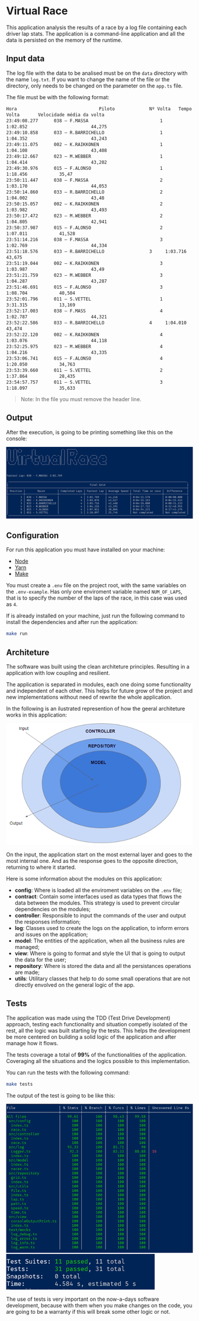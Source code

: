 # Virtual Race

This application analysis the results of a race by a log file containing each driver lap stats. 
The application is a command-line application and all the data is persisted on the memory of the runtime. 

## Input data

The log file with the data to be analised must be on the ```data``` directory with the name ```log.txt```. If you want to change the name of the file or the directory, only needs to be changed on the parameter on the ```app.ts``` file.

The file must be with the following format:

```text
Hora                               Piloto             Nº Volta   Tempo Volta       Velocidade média da volta
23:49:08.277      038 – F.MASSA                           1		1:02.852                        44,275
23:49:10.858      033 – R.BARRICHELLO                     1		1:04.352                        43,243
23:49:11.075      002 – K.RAIKKONEN                       1             1:04.108                        43,408
23:49:12.667      023 – M.WEBBER                          1		1:04.414                        43,202
23:49:30.976      015 – F.ALONSO                          1		1:18.456			35,47
23:50:11.447      038 – F.MASSA                           2		1:03.170                        44,053
23:50:14.860      033 – R.BARRICHELLO                     2		1:04.002                        43,48
23:50:15.057      002 – K.RAIKKONEN                       2             1:03.982                        43,493
23:50:17.472      023 – M.WEBBER                          2		1:04.805                        42,941
23:50:37.987      015 – F.ALONSO                          2		1:07.011			41,528
23:51:14.216      038 – F.MASSA                           3		1:02.769                        44,334
23:51:18.576      033 – R.BARRICHELLO		          3		1:03.716                        43,675
23:51:19.044      002 – K.RAIKKONEN                       3		1:03.987                        43,49
23:51:21.759      023 – M.WEBBER                          3		1:04.287                        43,287
23:51:46.691      015 – F.ALONSO                          3		1:08.704			40,504
23:52:01.796      011 – S.VETTEL                          1		3:31.315			13,169
23:52:17.003      038 – F.MASS                            4		1:02.787                        44,321
23:52:22.586      033 – R.BARRICHELLO		          4		1:04.010                        43,474
23:52:22.120      002 – K.RAIKKONEN                       4		1:03.076                        44,118
23:52:25.975      023 – M.WEBBER                          4		1:04.216                        43,335
23:53:06.741      015 – F.ALONSO                          4		1:20.050			34,763
23:53:39.660      011 – S.VETTEL                          2		1:37.864			28,435
23:54:57.757      011 – S.VETTEL                          3		1:18.097			35,633

```

>Note:
>In the file you must remove the header line.


## Output

After the execution, is going to be printing something like this on the console:

![Print](./images/output_on_console.png)


## Configuration

For run this application you must have installed on your machine:

* [Node](https://nodejs.org/en/download/)
* [Yarn](https://yarnpkg.com/getting-started/install)
* [Make](https://www.gnu.org/software/make/)

You must create a ```.env``` file on the project root, with the same variables on the ```.env-example```.
Has only one enviroment variable named ```NUM_OF_LAPS```, that is to specify the number of the laps of the race, in this case was used as ```4```.

If is already installed on your machine, just run the following command to install the dependencies and after run the application:

```bash
make run
```

## Architeture

The software was built using the clean architeture principles. Resulting in a application with low coupling and resilient. 

The application is separated in modules, each one doing some functionality and independent of each other. This helps for future grow of the project and new implementations without need of rewrite the whole application.

In the following is an ilustrated represention of how the geeral architeture works in this application:

![Architeture](./images/architeture.png)

On the input, the application start on the most external layer and goes to the most internal one. And as the response goes to the opposite direction, returning to where it started.

Here is some information about the modules on this application:

* <b>config</b>: Where is loaded all the enviroment variables on the ```.env``` file;
* <b>contract</b>: Contain some interfaces used as data types that flows the data between the modules. This strategy is used to prevent circular dependencies on the modules;
* <b>controller</b>: Responsible to input the commands of the user and output the responses information;
* <b>log</b>: Classes used to create the logs on the application, to inform errors and issues on the application;
* <b>model</b>: The entities of the application, when all the business rules are managed;
* <b>view</b>: Where is going to format and style the UI that is going to output the data for the user;
* <b>repository</b>: Where is stored the data and all the persistances operations are made;
* <b>utils</b>: Utilitary classes that help to do some small operations that are not directly envolved on the general logic of the app.

## Tests

The application was made using the TDD (Test Drive Development) approach, testing each functionality and situation competly isolated of the rest, all the logic was built starting by the tests. This helps the development be more centered on building a solid logic of the application and after manage how it flows.

The tests coverage a total of <b>99%</b> of the functionalities of the application. Coveraging all the situations and the logics possible to this implementation. 

You can run the tests with the following command:

```bash
make tests
```

The output of the test is going to be like this:

![Tests](./images/tests.png)
![Tests Results](./images/tests_results.png)

The use of tests is very important on the now-a-days software development, because with them when you make changes on the code, you are going to be a warranty if this will break some other logic or not.

